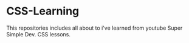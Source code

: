 # CSS-Learning
This repositories includes all about to i've learned from youtube Super Simple Dev. CSS lessons.
